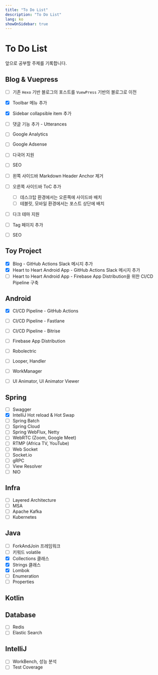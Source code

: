 ```yaml
---
title: "To Do List"
description: "To Do List"
lang: ko
showOnSidebar: true
---
```


# To Do List
앞으로 공부할 주제를 기록합니다.

## Blog & Vuepress
- [ ] 기존 `Hexo` 기반 블로그의 포스트를 `VuewPress` 기반의 블로그로 이전
- [x] Toolbar 메뉴 추가
- [x] Sidebar collapsible item 추가
- [ ] 댓글 기능 추가 - Utterances
- [ ] Google Analytics
- [ ] Google Adsense
- [ ] 다국어 지원
- [ ] SEO
- [ ] 왼쪽 사이드바 Markdown Header Anchor 제거
- [ ] 오른쪽 사이드바 ToC 추가 
    - [ ] 데스크탑 환경에서는 오른쪽에 사이드바 배치
    - [ ] 테블릿, 모바일 환경에서는 포스트 상단에 배치
- [ ] 다크 테마 지원
- [ ] Tag 페이지 추가
- [ ] SEO


## Toy Project
- [x] Blog - GitHub Actions Slack 메시지 추가
- [x] Heart to Heart Android App - GitHub Actions Slack 메시지 추가
- [ ] Heart to Heart Android App - Firebase App Distribution을 위한 CI/CD Pipeline 구축

## Android
- [x] CI/CD Pipeline - GitHub Actions
- [ ] CI/CD Pipeline - Fastlane
- [ ] CI/CD Pipeline - Bitrise
- [ ] Firebase App Distribution
- [ ] Robolectric
- [ ] Looper, Handler
- [ ] WorkManager
- [ ] UI Animator, UI Animator Viewer


## Spring
- [ ] Swagger
- [x] IntelliJ Hot reload & Hot Swap
- [ ] Spring Batch
- [ ] Spring Cloud
- [ ] Spring WebFlux, Netty
- [ ] WebRTC (Zoom, Google Meet)
- [ ] RTMP (Africa TV, YouTube)
- [ ] Web Socket
- [ ] Socket.io 
- [ ] gRPC
- [ ] View Resolver
- [ ] NIO

## Infra
- [ ] Layered Architecture
- [ ] MSA
- [ ] Apache Kafka
- [ ] Kubernetes

## Java
- [ ] ForkAndJoin 프레임워크
- [ ] 키워드 volatile
- [x] Collections 클래스
- [x] Strings 클래스
- [x] Lombok
- [ ] Enumeration
- [ ] Properties

## Kotlin

## Database
- [ ] Redis
- [ ] Elastic Search

## IntelliJ
- [ ] WorkBench, 성능 분석
- [ ] Test Coverage